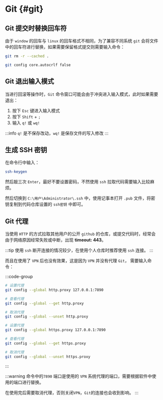 # Git {#git}

## Git 提交时替换回车符

由于 `window` 的回车与 `linux` 的回车格式不相同，为了兼容不同系统 `git` 会将文件中的回车符进行替换，如果需要保留格式提交则需要输入命令：

```bash
git rm -r --cached .

git config core.autocrlf false
```

## Git 退出输入模式

当进行回滚等操作时，`Git` 命令窗口可能会由于冲突进入输入模式，此时如果需要退出：

1. 按下 `Esc` 键进入输入模式
2. 按下 `Shift` + `;`
3. 输入 `q!` 或 `wq!`

:::info
`q!` 是不保存改动，`wq!` 是保存文件的写入修改
:::


## 生成 SSH 密钥

在命令行中输入：

```bash
ssh-keygen
```

然后敲三次 `Enter`，最好不要设置密码，不然使用 `ssh` 拉取代码需要输入比较麻烦。

然后切换到 `C:\用户\Administrator\.ssh` 中，使用记事本打开 `.pub` 文件，将密钥复制到代码仓库设置的 `ssh密钥` 中即可。


## Git 代理

当使用 `HTTP` 的方式拉取其他用户的公开 `github` 的仓库，或提交代码时，经常会由于网络原因经常失败或中断，出现 **timeout: 443**。

:::tip
使用 `ssh` 断开连接的情况较少，在使用个人仓库时推荐使用 `ssh` 连接。
:::

而且在使用了 `VPN` 后也没有效果，这是因为 `VPN` 并没有代理 `Git`， 需要输入命令：

:::code-group
```bash [http]
# 设置代理
git config --global http.proxy 127.0.0.1:7890

# 查看代理
git config --global --get http.proxy

# 取消代理
git config --global --unset http.proxy
```

```bash [https]
# 设置代理
git config --global https.proxy 127.0.0.1:7890

# 查看代理
git config --global --get https.proxy

# 取消代理
git config --global --unset https.proxy
```
:::

:::warning
命令中的`7890` 端口是使用的 `VPN` 系统代理的端口，需要根据软件中使用的端口进行替换。

在使用完后需要取消代理，否则关闭`VPN`，`Git`的连接也会收到影响。
:::